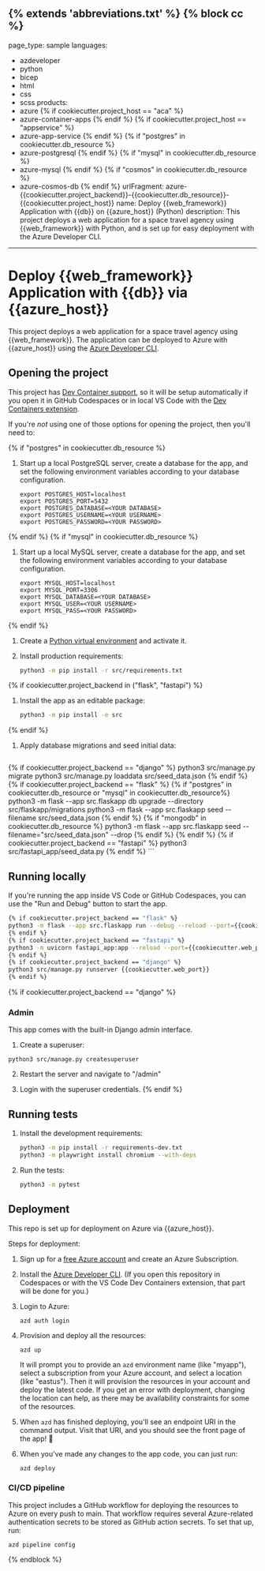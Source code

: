 {% extends 'abbreviations.txt' %}
{% block cc %}
---
page_type: sample
languages:
- azdeveloper
- python
- bicep
- html
- css
- scss
products:
- azure
{% if cookiecutter.project_host == "aca" %}
- azure-container-apps
{% endif %}
{% if cookiecutter.project_host == "appservice" %}
- azure-app-service
{% endif %}
{% if "postgres" in cookiecutter.db_resource %}
- azure-postgresql
{% endif %}
{% if "mysql" in cookiecutter.db_resource %}
- azure-mysql
{% endif %}
{% if "cosmos" in cookiecutter.db_resource %}
- azure-cosmos-db
{% endif %}
urlFragment: azure-{{cookiecutter.project_backend}}-{{cookiecutter.db_resource}}-{{cookiecutter.project_host}}
name: Deploy {{web_framework}} Application with {{db}} on {{azure_host}} (Python)
description: This project deploys a web application for a space travel agency using {{web_framework}} with Python, and is set up for easy deployment with the Azure Developer CLI.
---
<!-- YAML front-matter schema: https://review.learn.microsoft.com/en-us/help/contribute/samples/process/onboarding?branch=main#supported-metadata-fields-for-readmemd -->

# Deploy {{web_framework}} Application with {{db}} via {{azure_host}}

This project deploys a web application for a space travel agency using {{web_framework}}. The application can be deployed to Azure with {{azure_host}} using the [Azure Developer CLI](https://learn.microsoft.com/azure/developer/azure-developer-cli/overview).

## Opening the project

This project has [Dev Container support](https://code.visualstudio.com/docs/devcontainers/containers), so it will be setup automatically if you open it in GitHub Codespaces or in local VS Code with the [Dev Containers extension](https://marketplace.visualstudio.com/items?itemName=ms-vscode-remote.remote-containers).

If you're *not* using one of those options for opening the project, then you'll need to:

{% if "postgres" in cookiecutter.db_resource %}
1. Start up a local PostgreSQL server, create a database for the app, and set the following environment variables according to your database configuration.

    ```shell
    export POSTGRES_HOST=localhost
    export POSTGRES_PORT=5432
    export POSTGRES_DATABASE=<YOUR DATABASE>
    export POSTGRES_USERNAME=<YOUR USERNAME>
    export POSTGRES_PASSWORD=<YOUR PASSWORD>
    ```
{% endif %}
{% if "mysql" in cookiecutter.db_resource %}
1. Start up a local MySQL server, create a database for the app, and set the following environment variables according to your database configuration.

    ```shell
    export MYSQL_HOST=localhost
    export MYSQL_PORT=3306
    export MYSQL_DATABASE=<YOUR DATABASE>
    export MYSQL_USER=<YOUR USERNAME>
    export MYSQL_PASS=<YOUR PASSWORD>
    ```
{% endif %}

1. Create a [Python virtual environment](https://docs.python.org/3/tutorial/venv.html#creating-virtual-environments) and activate it.

1. Install production requirements:

    ```sh
    python3 -m pip install -r src/requirements.txt
    ```

{% if cookiecutter.project_backend in ("flask", "fastapi") %}
1. Install the app as an editable package:

    ```sh
    python3 -m pip install -e src
    ```
{% endif %}

1. Apply database migrations and seed initial data:

    ```sh
{% if cookiecutter.project_backend == "django" %}
    python3 src/manage.py migrate
    python3 src/manage.py loaddata src/seed_data.json
{% endif %}
{% if cookiecutter.project_backend == "flask" %}
    {% if "postgres" in cookiecutter.db_resource or "mysql" in cookiecutter.db_resource%}
    python3 -m flask --app src.flaskapp db upgrade --directory src/flaskapp/migrations
    python3 -m flask --app src.flaskapp seed --filename src/seed_data.json
    {% endif %}
    {% if "mongodb" in cookiecutter.db_resource %}
    python3 -m flask --app src.flaskapp seed --filename="src/seed_data.json" --drop
    {% endif %}
{% endif %}
{% if cookiecutter.project_backend == "fastapi" %}
    python3 src/fastapi_app/seed_data.py
{% endif %}
    ```

## Running locally

If you're running the app inside VS Code or GitHub Codespaces, you can use the "Run and Debug" button to start the app.

```sh
{% if cookiecutter.project_backend == "flask" %}
python3 -m flask --app src.flaskapp run --debug --reload --port={{cookiecutter.web_port}}
{% endif %}
{% if cookiecutter.project_backend == "fastapi" %}
python3 -m uvicorn fastapi_app:app --reload --port={{cookiecutter.web_port}}
{% endif %}
{% if cookiecutter.project_backend == "django" %}
python3 src/manage.py runserver {{cookiecutter.web_port}}
{% endif %}
```

{% if cookiecutter.project_backend == "django" %}
### Admin

This app comes with the built-in Django admin interface.

1. Create a superuser:

```
python3 src/manage.py createsuperuser
```

2. Restart the server and navigate to "/admin"

3. Login with the superuser credentials.
{% endif %}

## Running tests

1. Install the development requirements:

    ```sh
    python3 -m pip install -r requirements-dev.txt
    python3 -m playwright install chromium --with-deps
    ```

2. Run the tests:

    ```sh
    python3 -m pytest
    ```

## Deployment

This repo is set up for deployment on Azure via {{azure_host}}.

Steps for deployment:

1. Sign up for a [free Azure account](https://azure.microsoft.com/free/) and create an Azure Subscription.
2. Install the [Azure Developer CLI](https://learn.microsoft.com/azure/developer/azure-developer-cli/install-azd). (If you open this repository in Codespaces or with the VS Code Dev Containers extension, that part will be done for you.)
3. Login to Azure:

    ```shell
    azd auth login
    ```

4. Provision and deploy all the resources:

    ```shell
    azd up
    ```

    It will prompt you to provide an `azd` environment name (like "myapp"), select a subscription from your Azure account, and select a location (like "eastus"). Then it will provision the resources in your account and deploy the latest code. If you get an error with deployment, changing the location can help, as there may be availability constraints for some of the resources.

5. When `azd` has finished deploying, you'll see an endpoint URI in the command output. Visit that URI, and you should see the front page of the app! 🎉

6. When you've made any changes to the app code, you can just run:

    ```shell
    azd deploy
    ```

### CI/CD pipeline

This project includes a GitHub workflow for deploying the resources to Azure
on every push to main. That workflow requires several Azure-related authentication secrets
to be stored as GitHub action secrets. To set that up, run:

```shell
azd pipeline config
```
{% endblock %}
